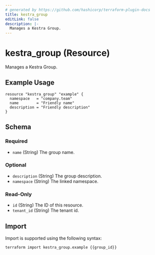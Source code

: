 ```yaml
---
# generated by https://github.com/hashicorp/terraform-plugin-docs
title: kestra_group
editLink: false
description: |-
  Manages a Kestra Group.
---
```


# kestra_group (Resource)

Manages a Kestra Group.

## Example Usage

```hcl
resource "kestra_group" "example" {
  namespace   = "company.team"
  name        = "Friendly name"
  description = "Friendly description"
}
```

<!-- schema generated by tfplugindocs -->
## Schema

### Required

- `name` (String) The group name.

### Optional

- `description` (String) The group description.
- `namespace` (String) The linked namespace.

### Read-Only

- `id` (String) The ID of this resource.
- `tenant_id` (String) The tenant id.

## Import

Import is supported using the following syntax:

```shell
terraform import kestra_group.example {{group_id}}
```
